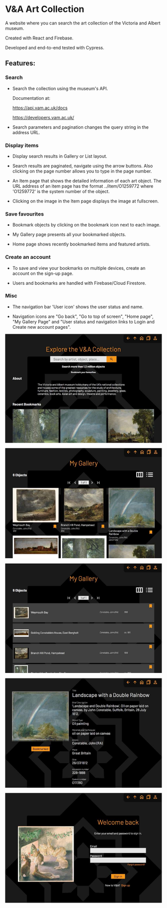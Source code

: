 # V&A Art Collection

A website where you can search the art collection of the Victoria and Albert museum.

Created with React and Firebase.

Developed and end-to-end tested with Cypress.

## Features:

### Search

- Search the collection using the
  museum's API.

  Documentation at:

  https://api.vam.ac.uk/docs

  https://developers.vam.ac.uk/

- Search parameters and pagination changes the query string in the address URL.

### Display items

- Display search results in Gallery or List layout.

- Search results are paginated, navigate using the arrow buttons. Also clicking on the page number allows you to type in the page number.

- An Item page that shows the detailed information of each art object. The URL address of an item page has the format ../item/O1259772 where 'O1259772' is the system number of the object.

- Clicking on the image in the Item page displays the image at fullscreen.

### Save favourites

- Bookmark objects by clicking on the bookmark icon next to each image.

- My Gallery page presents all your bookmarked objects.

- Home page shows recently bookmarked items and featured artists.

### Create an account

- To save and view your bookmarks on multiple devices, create an account on the sign-up page.

- Users and bookmarks are handled with Firebase/Cloud Firestore.

### Misc

- The navigation bar 'User icon' shows the user status and name.

- Navigation icons are "Go back", "Go to top of screen", "Home page", "My Gallery Page" and "User status and navigation links to Login and Create new account pages".

![](./screenshots/va_01_s.jpeg)

![](./screenshots/va_02_s.jpeg)

![](./screenshots/va_03_s.jpeg)

![](./screenshots/va_05_s.jpeg)

![](./screenshots/va_04_s.jpeg)
